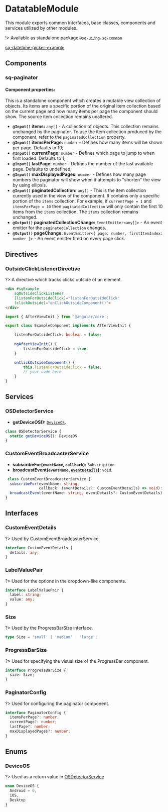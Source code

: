 # DatatableModule

This module exports common interfaces, base classes, components and services utilized by other modules.

!> Available as standalone package [`@sq-ui/ng-sq-common`](https://www.npmjs.com/package/@sq-ui/ng-sq-common)

[sq-datetime-picker-example](https://stackblitz.com/edit/ng-sq-ui-common?ctl=1&embed=1&view=preview ':include :type=iframe height=500px width=100%')

## Components
### sq-paginator
#### Component properties:

This is a standalone component which creates a mutable view collection of objects. Its items are a specific portion of the original item collection based on the current page and how many items per page the component should show. The source item collection remains unaltered.

- **`@Input()` items:** `any[]` - A collection of objects. This collection remains unchanged by the paginator. To use the item collection produced by the component, refer to the `paginatedCollection` property.
- **`@Input()` itemsPerPage:** `number` - Defines how many items will be shown per page. Defaults to 10;
- **`@Input()` currentPage:** `number` - Defines which page to jump to when first loaded. Defaults to 1;
- **`@Input()` lastPage:** `number` - Defines the number of the last available page. Defaults to undefined;
- **`@Input()` maxDisplayedPages:** `number` - Defines how many page numbers the paginator will show when it attempts to "shorten" the view by using ellipsis.
- **`@Input()` paginatedCollection:** `any[]` - This is the item collection currently used in the view of the component. It contains only a specific portion of the `items` collection. For example, if `currentPage = 1` and `itemsPerPage = 10` then `paginatedCollection` will only contain the first 10 items from the `items` collection. The `items` collection remains unchanged.
- **`@Output()` paginatedCollectionChange:** `EventEmitter<any[]>` - An event emitter for the `paginatedCollection` changes.
- **`@Output()` pageChange:** `EventEmitter<{ page: number, firstItemIndex: number }>` - An event emitter fired on every page click.


## Directives
### OutsideClickListenerDirective

?> A directive which tracks clicks outside of an element.

```html
<div #sqExample
    sqOutsideClickListener
    [listenForOutsideClick]="listenForOutsideClick"
    (clickOutside)="onClickOutsideComponent()">
</div>
```

```typescript
import { AfterViewInit } from '@angular/core';

export class ExampleComponent implements AfterViewInit {

    listenForOutsideClick: boolean = false;
    
    ngAfterViewInit() {
        listenForOutsideClick = true;
    }

    onClickOutsideComponent() {
        this.listenForOutsideClick = false;
        // your code here
    }
}
```


## Services 
### OSDetectorService

- **getDeviceOS():** [`DeviceOS`](enums.md??id=deviceos).

```typescript
class OSDetectorService {
  static getDeviceOS(): DeviceOS
}
```

### CustomEventBroadcasterService

- **subscribeFor(`eventName`, `callback`):** `Subscription`.
- **broadcastEvent(`eventName`, [`eventDetails`](interfaces.md?id=customeventdetails)):** `void`.

```typescript
 class CustomEventBroadcasterService {
  subscribeFor(eventName: string,
               callback: (eventDetails?: CustomEventDetails) => void): Subscription {}
  broadcastEvent(eventName: string, eventDetails?: CustomEventDetails): void {}
}
```

## Interfaces
### CustomEventDetails

?> Used by CustomEventBroadcasterService

```typescript
interface CustomEventDetails {
  details: any;
}
```

### LabelValuePair

?> Used for the options in the dropdown-like components.

```typescript
interface LabelValuePair {
  label: string;
  value: any;
}
```

### Size

?> Used by the ProgressBarSize interface.

```typescript
type Size = 'small' | 'medium' | 'large';
```

### ProgressBarSize

?> Used for specifying the visual size of the ProgressBar component.

```typescript
interface ProgressBarSize {
  size: Size;
}
```

### PaginatorConfig

?> Used for configuring the paginator component.

```typescript
interface PaginatorConfig {
  itemsPerPage?: number;
  currentPage?: number;
  lastPage?: number;
  maxDisplayedPages?: number;
}
```

## Enums
### DeviceOS

?> Used as a return value in [OSDetectorService](common-module.md?id=osdetectorservice)

```typescript
enum DeviceOS {
  Android = 0,
  iOS,
  Desktop
}
```
